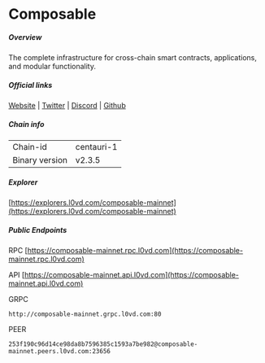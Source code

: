 # Composable


##### Overview
The complete infrastructure for cross-chain smart contracts, applications, and modular functionality.


##### Official links
[Website](https://www.composable.finance/) | [Twitter](https://twitter.com/ComposableFin) | [Discord](https://discord.gg/composable) | [Github](https://github.com/notional-labs/composable-networks)

##### Chain info

|  |  |
| ------ | ------ |
| Chain-id | centauri-1 |
| Binary version | v2.3.5 |

##### Explorer
[https://explorers.l0vd.com/composable-mainnet](https://explorers.l0vd.com/composable-mainnet)

##### Public Endpoints
RPC
[https://composable-mainnet.rpc.l0vd.com](https://composable-mainnet.rpc.l0vd.com)

API
[https://composable-mainnet.api.l0vd.com](https://composable-mainnet.api.l0vd.com)

GRPC
```
http://composable-mainnet.grpc.l0vd.com:80
```

PEER
```
253f190c96d14ce98da8b7596385c1593a7be982@composable-mainnet.peers.l0vd.com:23656
```
